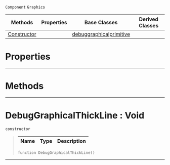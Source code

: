  `Component` `Graphics`



|Methods|Properties|Base Classes|Derived Classes|
|---|---|---|---|
|[ Constructor](https://github.com/PlasmaEngine/PlasmaDocs/tree/master/docs/C%2B%2B/code_reference/class_reference/debuggraphicalthickline.markdown#debuggraphicalthickline)| |[debuggraphicalprimitive](https://github.com/PlasmaEngine/PlasmaDocs/tree/master/docs/C%2B%2B/code_reference/class_reference/debuggraphicalprimitive.markdown)| |


 #  Properties


---  
 #  Methods


---  
 #  DebugGraphicalThickLine : Void

 `constructor`

> 
> |Name|Type|Description|
> |---|---|---|
> ``` lang=cpp, name=Lightning
> function DebugGraphicalThickLine()
> ``` 


---  
 

 